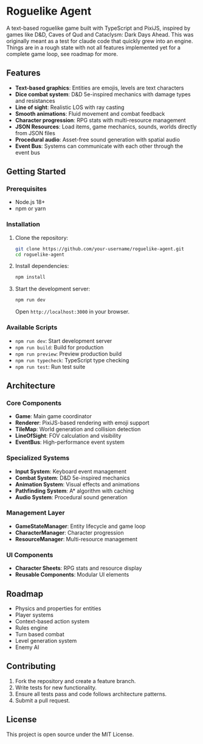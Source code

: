 # Roguelike Agent

A text-based roguelike game built with TypeScript and PixiJS, inspired by games like D&D, Caves of Qud and Cataclysm: Dark Days Ahead. This was originally meant as a test for claude code that quickly grew into an engine. Things are in a rough state with not all features implemented yet for a complete game loop, see roadmap for more.

## Features

- **Text-based graphics**: Entities are emojis, levels are text characters
- **Dice combat system**: D&D 5e-inspired mechanics with damage types and resistances
- **Line of sight**: Realistic LOS with ray casting
- **Smooth animations**: Fluid movement and combat feedback
- **Character progression**: RPG stats with multi-resource management
- **JSON Resources**: Load items, game mechanics, sounds, worlds directly from JSON files
- **Procedural audio**: Asset-free sound generation with spatial audio
- **Event Bus**: Systems can communicate with each other through the event bus

## Getting Started

### Prerequisites
- Node.js 18+ 
- npm or yarn

### Installation
1. Clone the repository:
   ```bash
   git clone https://github.com/your-username/roguelike-agent.git
   cd roguelike-agent
   ```
2. Install dependencies:
   ```bash
   npm install
   ```
3. Start the development server:
   ```bash
   npm run dev
   ```
   Open `http://localhost:3000` in your browser.

### Available Scripts
- `npm run dev`: Start development server
- `npm run build`: Build for production
- `npm run preview`: Preview production build
- `npm run typecheck`: TypeScript type checking
- `npm run test`: Run test suite

## Architecture

### Core Components
- **Game**: Main game coordinator
- **Renderer**: PixiJS-based rendering with emoji support
- **TileMap**: World generation and collision detection
- **LineOfSight**: FOV calculation and visibility
- **EventBus**: High-performance event system

### Specialized Systems
- **Input System**: Keyboard event management
- **Combat System**: D&D 5e-inspired mechanics
- **Animation System**: Visual effects and animations
- **Pathfinding System**: A\* algorithm with caching
- **Audio System**: Procedural sound generation

### Management Layer
- **GameStateManager**: Entity lifecycle and game loop
- **CharacterManager**: Character progression
- **ResourceManager**: Multi-resource management

### UI Components
- **Character Sheets**: RPG stats and resource display
- **Reusable Components**: Modular UI elements

## Roadmap
- Physics and properties for entities
- Player systems
- Context-based action system
- Rules engine
- Turn based combat
- Level generation system
- Enemy AI


## Contributing
1. Fork the repository and create a feature branch.
2. Write tests for new functionality.
3. Ensure all tests pass and code follows architecture patterns.
4. Submit a pull request.

## License
This project is open source under the MIT License.